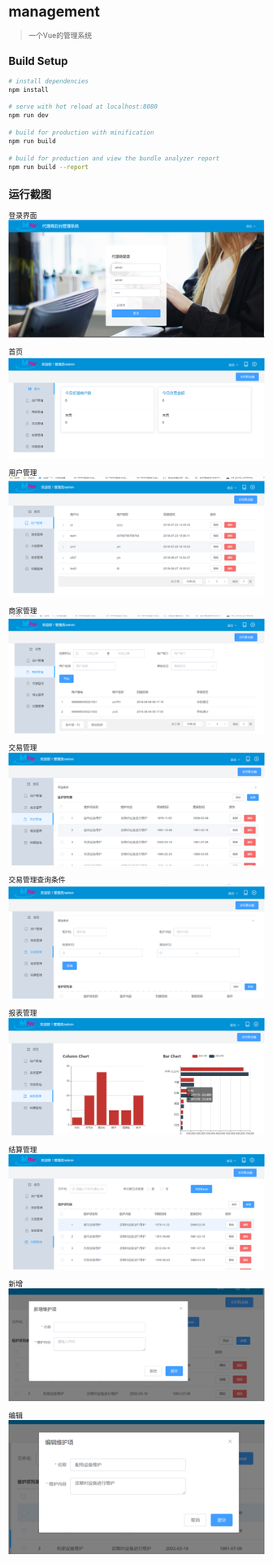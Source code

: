 # management

> 一个Vue的管理系统

## Build Setup

``` bash
# install dependencies
npm install

# serve with hot reload at localhost:8080
npm run dev

# build for production with minification
npm run build

# build for production and view the bundle analyzer report
npm run build --report
```


## 运行截图

登录界面</br>
![image](https://github.com/yxyinxiao07/image/blob/master/agent/2.jpg)</br>

首页</br>
![image](https://github.com/yxyinxiao07/image/blob/master/agent/6.png)</br>

用户管理</br>
![image](https://github.com/yxyinxiao07/image/blob/master/agent/7.png)</br>

商家管理</br>
![image](https://github.com/yxyinxiao07/image/blob/master/agent/1.png)</br>

交易管理</br>
![image](https://github.com/yxyinxiao07/image/blob/master/agent/4.png)</br>

交易管理查询条件</br>
![image](https://github.com/yxyinxiao07/image/blob/master/agent/10.png)</br>

报表管理</br>
![image](https://github.com/yxyinxiao07/image/blob/master/agent/3.png)</br>

结算管理</br>
![image](https://github.com/yxyinxiao07/image/blob/master/agent/8.png)</br>

新增</br>
![image](https://github.com/yxyinxiao07/image/blob/master/agent/9.png)</br>

编辑</br>
![image](https://github.com/yxyinxiao07/image/blob/master/agent/5.png)</br>